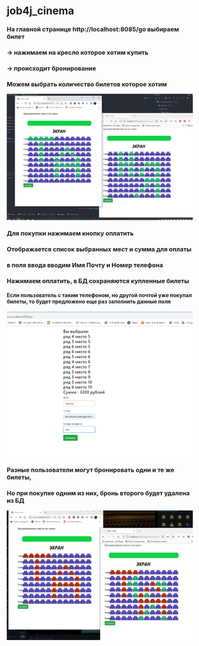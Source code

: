 # job4j_cinema
### На главной странице http://localhost:8085/go выбираем билет 
### -> нажимаем на кресло которое хотим купить 
### -> происходит бронирование

### Можем выбрать количество билетов которое хотим

![img.png](img.png)
### Для покупки нажимаем кнопку оплатить
### Отображается список выбранных мест и сумма для оплаты
### в поля ввода вводим Имя Почту и Номер телефона
### Нажимаем оплатить, в БД сохраняются купленные билеты
#### Если пользователь с таким телефоном, но другой почтой уже покупал билеты, то будет предложено еще раз заполнить данные поля

![img_2.png](img_2.png)
### Разные пользователи могут бронировать одни и те же билеты, 
### Но при покупке одним из них, бронь второго будет удалена из БД 

![img_1.png](img_1.png)


